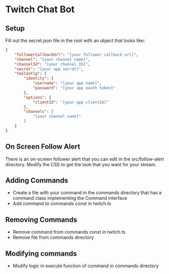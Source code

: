 # Twitch Chat Bot

## Setup

Fill out the secret.json file in the root with an object that looks like: 

```json
{
    "followerCallbackUrl": "[your follower callback url]",
    "channel": "[your channel name]",
    "channelId": "[your channel ID]",
    "secret": "[your app secret]",
    "tmiConfig": {
        "identity": {
            "username": "[your app name]",
            "password": "[your app oauth token]"
        },
        "options": {
            "clientId": "[your app clientId]"
        },
        "channels": [
            "[your channel name]"
        ]
    }
}
```

## On Screen Follow Alert

There is an on-screen follower alert that you can edit in the src/follow-alert directory. Modify the CSS to get the look that you want for your stream.

## Adding Commands 

- Create a file with your command in the commands directory that has a command class implementing the Command interface
- Add command to commands const in twitch.ts

## Removing Commands 

- Remove command from commands const in twitch.ts
- Remove file from commands directory

## Modifying commands 

- Modify logic in execute function of command in commands directory